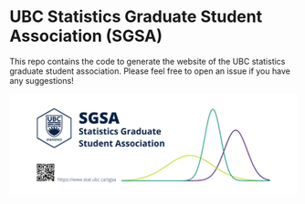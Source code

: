 # UBC Statistics Graduate Student Association (SGSA)

This repo contains the code to generate the website of the UBC statistics
graduate student association.
Please feel free to open an issue if you have any suggestions!

<p align="center">
  <img src="img/ubc-sgsa.png" width="800"/>
</p>
